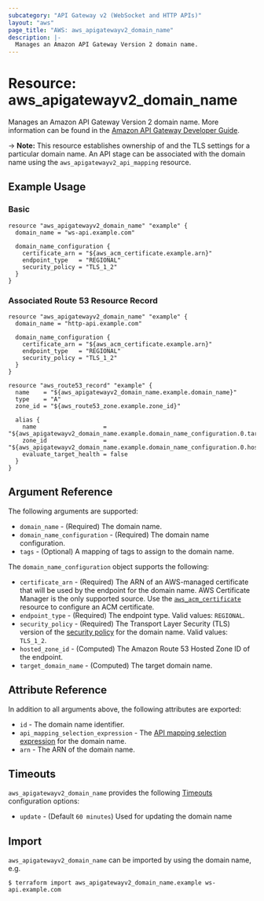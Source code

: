 ```yaml
---
subcategory: "API Gateway v2 (WebSocket and HTTP APIs)"
layout: "aws"
page_title: "AWS: aws_apigatewayv2_domain_name"
description: |-
  Manages an Amazon API Gateway Version 2 domain name.
---
```


# Resource: aws_apigatewayv2_domain_name

Manages an Amazon API Gateway Version 2 domain name.
More information can be found in the [Amazon API Gateway Developer Guide](https://docs.aws.amazon.com/apigateway/latest/developerguide/how-to-custom-domains.html).

-> **Note:** This resource establishes ownership of and the TLS settings for
a particular domain name. An API stage can be associated with the domain name using the `aws_apigatewayv2_api_mapping` resource.

## Example Usage

### Basic

```hcl
resource "aws_apigatewayv2_domain_name" "example" {
  domain_name = "ws-api.example.com"

  domain_name_configuration {
    certificate_arn = "${aws_acm_certificate.example.arn}"
    endpoint_type   = "REGIONAL"
    security_policy = "TLS_1_2"
  }
}
```

### Associated Route 53 Resource Record

```hcl
resource "aws_apigatewayv2_domain_name" "example" {
  domain_name = "http-api.example.com"

  domain_name_configuration {
    certificate_arn = "${aws_acm_certificate.example.arn}"
    endpoint_type   = "REGIONAL"
    security_policy = "TLS_1_2"
  }
}

resource "aws_route53_record" "example" {
  name    = "${aws_apigatewayv2_domain_name.example.domain_name}"
  type    = "A"
  zone_id = "${aws_route53_zone.example.zone_id}"

  alias {
    name                   = "${aws_apigatewayv2_domain_name.example.domain_name_configuration.0.target_domain_name}"
    zone_id                = "${aws_apigatewayv2_domain_name.example.domain_name_configuration.0.hosted_zone_id}"
    evaluate_target_health = false
  }
}
```

## Argument Reference

The following arguments are supported:

* `domain_name` - (Required) The domain name.
* `domain_name_configuration` - (Required) The domain name configuration.
* `tags` - (Optional) A mapping of tags to assign to the domain name.

The `domain_name_configuration` object supports the following:

* `certificate_arn` - (Required) The ARN of an AWS-managed certificate that will be used by the endpoint for the domain name. AWS Certificate Manager is the only supported source.
Use the [`aws_acm_certificate`](/docs/providers/aws/r/acm_certificate.html) resource to configure an ACM certificate.
* `endpoint_type` - (Required) The endpoint type. Valid values: `REGIONAL`.
* `security_policy` - (Required) The Transport Layer Security (TLS) version of the [security policy](https://docs.aws.amazon.com/apigateway/latest/developerguide/apigateway-custom-domain-tls-version.html) for the domain name. Valid values: `TLS_1_2`.
* `hosted_zone_id` - (Computed) The Amazon Route 53 Hosted Zone ID of the endpoint.
* `target_domain_name` - (Computed) The target domain name.

## Attribute Reference

In addition to all arguments above, the following attributes are exported:

* `id` - The domain name identifier.
* `api_mapping_selection_expression` - The [API mapping selection expression](https://docs.aws.amazon.com/apigateway/latest/developerguide/apigateway-websocket-api-selection-expressions.html#apigateway-websocket-api-mapping-selection-expressions) for the domain name.
* `arn` - The ARN of the domain name.

## Timeouts

`aws_apigatewayv2_domain_name` provides the following [Timeouts](/docs/configuration/resources.html#timeouts) configuration options:

- `update` - (Default `60 minutes`) Used for updating the domain name

## Import

`aws_apigatewayv2_domain_name` can be imported by using the domain name, e.g.

```
$ terraform import aws_apigatewayv2_domain_name.example ws-api.example.com
```
